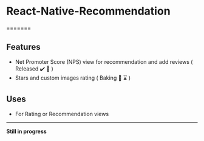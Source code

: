 # React-Native-Recommendation
=======

Features
--------

- Net Promoter Score (NPS) view for recommendation and add reviews ( Released :heavy_check_mark: :rocket: )
- Stars and custom images rating ( Baking :cookie:  :hourglass: )


Uses
----
- For Rating or Recommendation views


------

**Still in progress**

